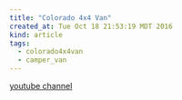 ```yaml
---
title: "Colorado 4x4 Van"
created_at: Tue Oct 18 21:53:19 MDT 2016
kind: article
tags:
  - colorado4x4van
  - camper_van
---
```


<a href="https://www.youtube.com/channel/UCluFXxlvlsPhBJLQlLlPBrQ" target="_blank">youtube channel</a>

<!--
html boilerplate
<a href="" target="_blank"></a>
<a name=""></a>
<img src="" width="400px">
<ul>
  <li></li>
</ul>
<pre>
</pre>
<pre><code>
</code></pre>
<math xmlns='http://www.w3.org/1998/Math/MathML' display='block'>
</math>
-->
